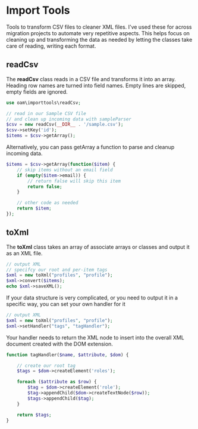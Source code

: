 # Import Tools

Tools to transform CSV files to cleaner XML files. I've used these for
across migration projects to automate very repetitive aspects. This
helps focus on cleaning up and transforming the data as needed by letting
the classes take care of reading, writing each format.

## readCsv

The **readCsv** class reads in a CSV file and transforms it into an array. Heading row
names are turned into field names. Empty lines are skipped, empty fields are ignored.

~~~~php
use oam\importtools\readCsv;

// read in our Sample CSV file
// and clean up incoming data with sampleParser
$csv = new readCsv(__DIR__ . '/sample.csv');
$csv->setKey('id');
$items = $csv->getArray();
~~~~

Alternatively, you can pass getArray a function to parse and cleanup incoming data.

~~~~php
$items = $csv->getArray(function($item) {
    // skip items without an email field
    if (empty($item->email)) {
        // return false will skip this item
        return false;
    }

    // other code as needed
    return $item;
});
~~~~

## toXml

The **toXml** class takes an array of associate arrays or classes and output it as an XML file.

~~~~php
// output XML
// specifcy our root and per-item tags
$xml = new toXml("profiles", "profile");
$xml->convert($items);
echo $xml->saveXML();
~~~~

If your data structure is very complicated, or you need to output it in a specific way, you can
set your own handler for it

~~~~php
// output XML
$xml = new toXml("profiles", "profile");
$xml->setHandler("tags", "tagHandler");
~~~~

Your handler needs to return the XML node to insert into the overall XML document created with the DOM extension.

~~~~php
function tagHandler($name, $attribute, $dom) {

    // create our root tag
    $tags = $dom->createElement('roles');

    foreach ($attribute as $row) {
        $tag = $dom->createElement('role');
        $tag->appendChild($dom->createTextNode($row));
        $tags->appendChild($tag);
    }

    return $tags;
}
~~~~